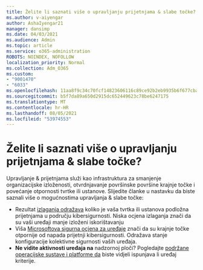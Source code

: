 ```yaml
---
title: Želite li saznati više o upravljanju prijetnjama & slabe točke?
ms.author: v-aiyengar
author: AshaIyengar21
manager: dansimp
ms.date: 04/03/2021
ms.audience: Admin
ms.topic: article
ms.service: o365-administration
ROBOTS: NOINDEX, NOFOLLOW
localization_priority: Normal
ms.collection: Adm_O365
ms.custom:
- "9001470"
- "6033"
ms.openlocfilehash: 11aa8f9c34c70fcf14823606116c89ce92b2eb9935b6f677cba00529ded22648
ms.sourcegitcommit: b5f7da89a650d2915dc652449623c78be6247175
ms.translationtype: MT
ms.contentlocale: hr-HR
ms.lasthandoff: 08/05/2021
ms.locfileid: "53974553"
---
```

# <a name="need-to-know-more-on-threat--vulnerability-management"></a>Želite li saznati više o upravljanju prijetnjama & slabe točke?

Upravljanje & prijetnjama služi kao infrastruktura za smanjenje organizacijske izloženosti, otvrdnjavanje površinske površine krajnje točke i povećanje otpornosti tvrtke ili ustanove. Slijedite članke u nastavku da biste saznali više o mogućnostima upravljanja & slabe točke:

- Rezultat [izlaganja odražava](https://docs.microsoft.com/windows/security/threat-protection/microsoft-defender-atp/tvm-exposure-score) koliko je vaša tvrtka ili ustanova podložna prijetnjama u području kibersigurnosti. Niska ocjena izlaganja znači da su vaši uređaji manje izloženi iskorištavanju
- Viša [Microsoftova sigurna ocjena za uređaje](https://docs.microsoft.com/windows/security/threat-protection/microsoft-defender-atp/tvm-microsoft-secure-score-devices) znači da su krajnje točke otpornije od napada prijetnji kibersigurnosti. Odražava stanje konfiguracije kolektivne sigurnosti vaših uređaja.
- **Ne vidite aktivnosti uređaja na** nadzornoj ploči? Pogledajte [podržane operacijske sustave i platforme da](https://docs.microsoft.com/windows/security/threat-protection/microsoft-defender-atp/tvm-supported-os) biste vidjeli ispunjava li uređaj kriterije.
